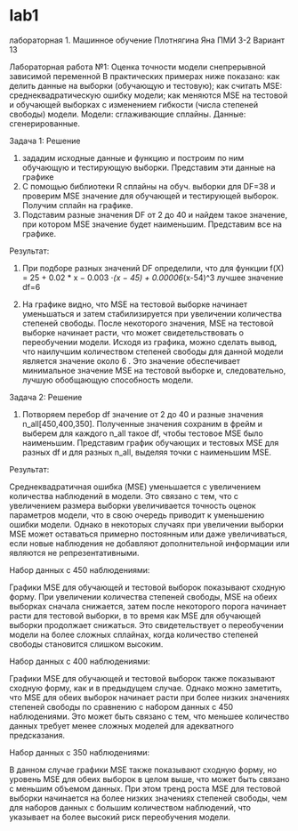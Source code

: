 # lab1
лабораторная 1. Машинное обучение
Плотнягина Яна ПМИ 3-2 Вариант 13

Лабораторная работа №1: Оценка точности модели снепрерывной зависимой переменной В практических примерах ниже показано: как делить данные на выборки (обучающую и тестовую); как считать MSE: среднеквадратическую ошибку модели; как меняются MSE на тестовой и обучающей выборках с изменением гибкости (числа степеней свободы) модели. Модели: сглаживающие сплайны. Данные: сгенерированные.

Задача 1: Решение
1. зададим исходные данные и функцию и построим по ним обучающую и тестирующую выборки. Представим эти данные на графике
2. С помощью библиотеки R сплайны на обуч. выборки для DF=38 и проверим MSE значение для обучающей и тестирующей выборок. Получим сплайн на графике.
3. Подставим разные значения DF от 2 до 40 и найдем такое значение, при котором MSE значение будет наименьшим. Представим все на графике.


Результат:

1. При подборе разных значений DF определили, что для функции f(X) = 25 + 0.02 * x − 0.003 ⋅*(x − 45) + 0.00006*(x-54)^3 лучшее значение df=6

2. На графике видно, что MSE на тестовой выборке начинает уменьшаться и затем стабилизируется при увеличении количества степеней свободы. После некоторого значения, MSE на тестовой выборке начинает расти, что может свидетельствовать о переобучении модели.
Исходя из графика, можно сделать вывод, что наилучшим количеством степеней свободы для данной модели является значение около 6 . Это значение обеспечивает минимальное значение MSE на тестовой выборке и, следовательно, лучшую обобщающую способность модели.


Задача 2: Решение

1. Потворяем перебор df значение от 2 до 40 и разные значения n_all[450,400,350]. Полученные значения сохраним в фрейм и выберем для каждого n_all такое df, чтобы тестовое MSE было наименьшим. Представим график обучающих и тестовых MSE для разных df и для разных n_all, выделяя точки с наименьшим MSE.


Результат:

Среднеквадратичная ошибка (MSE) уменьшается с увеличением количества наблюдений в модели. Это связано с тем, что с увеличением размера выборки увеличивается точность оценок параметров модели, что в свою очередь приводит к уменьшению ошибки модели. Однако в некоторых случаях при увеличении выборки MSE может оставаться примерно постоянным или даже увеличиваться, если новые наблюдения не добавляют дополнительной информации или являются не репрезентативными.

Набор данных с 450 наблюдениями:

Графики MSE для обучающей и тестовой выборок показывают сходную форму. При увеличении количества степеней свободы, MSE на обеих выборках сначала снижается, затем после некоторого порога начинает расти для тестовой выборки, в то время как MSE для обучающей выборки продолжает снижаться. Это свидетельствует о переобучении модели на более сложных сплайнах, когда количество степеней свободы становится слишком высоким.

Набор данных с 400 наблюдениями:

Графики MSE для обучающей и тестовой выборок также показывают сходную форму, как и в предыдущем случае. Однако можно заметить, что MSE для обеих выборок начинает расти при более низких значениях степеней свободы по сравнению с набором данных с 450 наблюдениями. Это может быть связано с тем, что меньшее количество данных требует менее сложных моделей для адекватного предсказания.

Набор данных с 350 наблюдениями:

В данном случае графики MSE также показывают сходную форму, но уровень MSE для обеих выборок в целом выше, что может быть связано с меньшим объемом данных. При этом тренд роста MSE для тестовой выборки начинается на более низких значениях степеней свободы, чем для наборов данных с большим количеством наблюдений, что указывает на более высокий риск переобучения модели.
